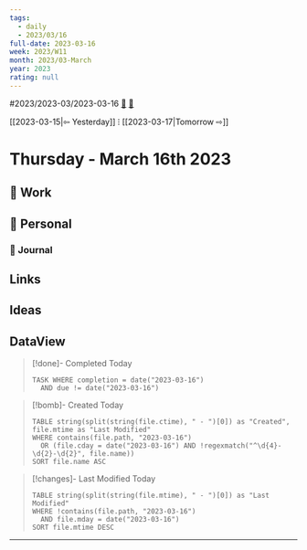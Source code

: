 ```yaml
---
tags:
  - daily
  - 2023/03/16
full-date: 2023-03-16
week: 2023/W11
month: 2023/03-March
year: 2023
rating: null
---
```


#2023/2023-03/2023-03-16 [🍋](file:///Applications/Setapp/Grapefruit.app/Contents/Macos/Grapefruit) [📆](https://exist.io/mood/timeline/edit/2023-03-16)

[[2023-03-15|⇦ Yesterday]] ⁝ [[2023-03-17|Tomorrow ⇨]]

# Thursday - March 16th 2023
## 🏢 Work
## 🏡 Personal
### 📒 Journal
## Links

## Ideas

## DataView

> [!done]- Completed Today
> ```dataview
> TASK WHERE completion = date("2023-03-16")
>   AND due != date("2023-03-16")
> ```

> [!bomb]- Created Today
> ```dataview
> TABLE string(split(string(file.ctime), " - ")[0]) as "Created", file.mtime as "Last Modified"
> WHERE contains(file.path, "2023-03-16")
>   OR (file.cday = date("2023-03-16") AND !regexmatch("^\d{4}-\d{2}-\d{2}", file.name))
> SORT file.name ASC
> ```

> [!changes]- Last Modified Today
> ```dataview
> TABLE string(split(string(file.mtime), " - ")[0]) as "Last Modified"
> WHERE !contains(file.path, "2023-03-16")
>   AND file.mday = date("2023-03-16")
> SORT file.mtime DESC
> ```

---